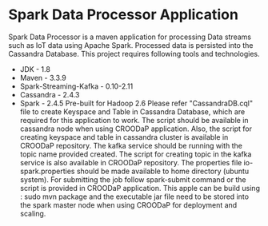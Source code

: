 # Spark Data Processor Application
Spark Data Processor is a maven application for processing Data streams such as IoT data using Apache Spark. Processed data is persisted into the Cassandra Database. This project requires following tools and technologies.
- JDK - 1.8
- Maven - 3.3.9
- Spark-Streaming-Kafka - 0.10-2.11
- Cassandra - 2.4.3
- Spark - 2.4.5 Pre-built for Hadoop 2.6
Please refer "CassandraDB.cql" file to create Keyspace and Table in Cassandra Database, which are required for this application to work. The script should be available in cassandra node when using CROODaP application. Also, the script for creating keyspace and table in cassandra cluster is available in CROODaP repository.
The kafka service should be running with the topic name provided created. The script for creating topic in the kafka service is also available in CROODaP repository.
The properties file io-spark.properties should be made available to home directory (ubuntu system).
For submitting the job follow spark-submit command or the script is provided in CROODaP application.
This apple can be build using : sudo mvn package and the executable jar file need to be stored into the spark master node when using CROODaP for deployment and scaling.
